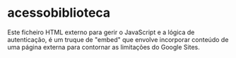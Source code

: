# acessobiblioteca
Este ficheiro HTML externo para gerir o JavaScript e a lógica de autenticação, é um truque de "embed" que envolve incorporar conteúdo de uma página externa para contornar as limitações do Google Sites.

